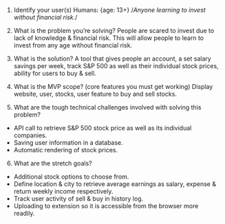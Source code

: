 1. Identify your user(s)
Humans: {age: 13+} /*Anyone learning to invest without financial risk.*/


2. What is the problem you’re solving?
People are scared to invest due to lack of knowledge & financial risk. This will allow people to learn to invest from any age without financial risk. 


3. What is the solution?
A tool that gives people an account, a set salary savings per week, track S&P 500 as well as their individual stock prices, ability for users to buy & sell.


4. What is the MVP scope? (core features you must get working)
Display website, user, stocks, user feature to buy and sell stocks.


5. What are the tough technical challenges involved with solving this problem?
* API call to retrieve S&P 500 stock price as well as its individual companies.
* Saving user information in a database.
* Automatic rendering of stock prices.


6. What are the stretch goals?
* Additional stock options to choose from.
* Define location & city to retrieve average earnings as salary, expense & return weekly income respectively.
* Track user activity of sell & buy in history log.
* Uploading to extension so it is accessible from the browser more readily.




